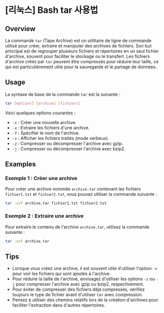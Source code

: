 # [리눅스] Bash tar 사용법

## Overview
La commande `tar` (Tape Archive) est un utilitaire de ligne de commande utilisé pour créer, extraire et manipuler des archives de fichiers. Son but principal est de regrouper plusieurs fichiers et répertoires en un seul fichier d'archive, souvent pour faciliter le stockage ou le transfert. Les fichiers d'archive créés par `tar` peuvent être compressés pour réduire leur taille, ce qui est particulièrement utile pour la sauvegarde et le partage de données.

## Usage
La syntaxe de base de la commande `tar` est la suivante :

```bash
tar [options] [archive] [fichiers]
```

Voici quelques options courantes :

- `-c` : Créer une nouvelle archive.
- `-x` : Extraire les fichiers d'une archive.
- `-f` : Spécifier le nom de l'archive.
- `-v` : Afficher les fichiers traités (mode verbeux).
- `-z` : Compresser ou décompresser l'archive avec gzip.
- `-j` : Compresser ou décompresser l'archive avec bzip2.

## Examples
### Exemple 1 : Créer une archive
Pour créer une archive nommée `archive.tar` contenant les fichiers `fichier1.txt` et `fichier2.txt`, vous pouvez utiliser la commande suivante :

```bash
tar -cvf archive.tar fichier1.txt fichier2.txt
```

### Exemple 2 : Extraire une archive
Pour extraire le contenu de l'archive `archive.tar`, utilisez la commande suivante :

```bash
tar -xvf archive.tar
```

## Tips
- Lorsque vous créez une archive, il est souvent utile d'utiliser l'option `-v` pour voir les fichiers qui sont ajoutés à l'archive.
- Pour réduire la taille de l'archive, envisagez d'utiliser les options `-z` ou `-j` pour compresser l'archive avec gzip ou bzip2, respectivement.
- Pour éviter de compresser des fichiers déjà compressés, vérifiez toujours le type de fichier avant d'utiliser `tar` avec compression.
- Pensez à utiliser des chemins relatifs lors de la création d'archives pour faciliter l'extraction dans d'autres répertoires.